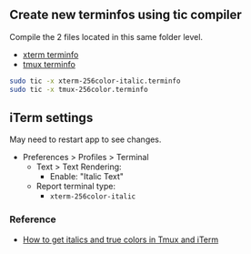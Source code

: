 ## Create new terminfos using tic compiler
Compile the 2 files located in this same folder level.
  * [xterm terminfo](./xterm-256color-italic.terminfo)
  * [tmux terminfo](./tmux-256color.terminfo)

```bash
sudo tic -x xterm-256color-italic.terminfo
sudo tic -x tmux-256color.terminfo
```

## iTerm settings
May need to restart app to see changes.

* Preferences > Profiles > Terminal
  * Text > Text Rendering:
    * Enable: "Italic Text"
  * Report terminal type:
    * `xterm-256color-italic`

### Reference
* [How to get italics and true colors in Tmux and iTerm](https://medium.com/@dubistkomisch/how-to-actually-get-italics-and-true-colour-to-work-in-iterm-tmux-vim-9ebe55ebc2be)
